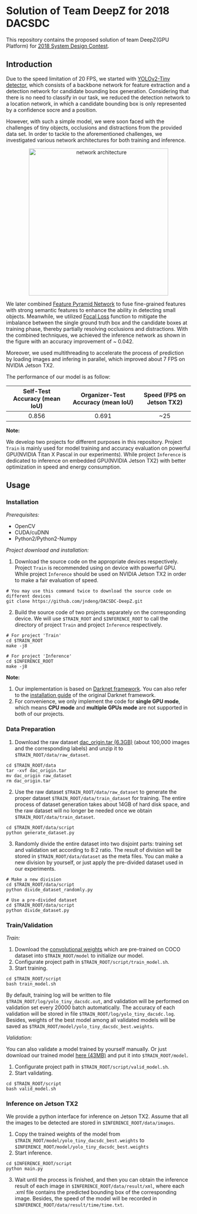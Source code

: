 # Solution of Team DeepZ for 2018 DACSDC

This repository contains the proposed solution of team DeepZ(GPU Platform) for [2018 System Design Contest](https://dac.com/content/2018-system-design-contest).


## Introduction
Due to the speed limitation of 20 FPS, we started with [YOLOv2-Tiny detector](https://pjreddie.com/darknet/yolov2/), which consists of a backbone network for feature extraction and a detection network for candidate bounding box generation. Considering that there is no need to classify in our task, we reduced the detection network to a location network, in which a candidate bounding box is only represented by a confidence socre and a position.

However, with such a simple model, we were soon faced with the challenges of tiny objects, occlusions and distractions from the provided data set. In order to tackle to the aforementioned challenges, we investigated various network architectures for both training and inference. 

<p align="center">
<img src="https://raw.githubusercontent.com/jndeng/DACSDC-DeepZ/master/Train/cfg/architecture.png" alt="network architecture" width="380px" height="400px">
</p>

We later combined [Feature Pyramid Network](https://arxiv.org/abs/1612.03144v2) to fuse fine-grained features with strong semantic features to enhance the ability in detecting small objects. Meanwhile, we utilized [Focal Loss](https://arxiv.org/abs/1708.02002) function to mitigate the imbalance between the single ground truth box and the candidate boxes at training phase, thereby partially resolving occlusions and distractions. With the combined techniques, we achieved the inference network as shown in the figure with an accuracy improvement of ~ 0.042. 

Moreover, we used multithreading to accelerate the process of prediction by loading images and infering in parallel, which improved about 7 FPS on NVIDIA Jetson TX2.


The performance of our model is as follow:

| Self-Test Accuracy (mean IoU) | Organizer-Test Accuracy (mean IoU) | Speed (FPS on Jetson TX2)
|:-----:|:-----:|:-----:|
| 0.856 | 0.691 | ~25 |

**Note:**  

We develop two projects for different purposes in this repository. Project `Train` is mainly used for model training and accuracy evaluation on powerful GPU(NVIDIA Titan X Pascal in our experiments). While project `Inference` is dedicated to inference on embedded GPU(NVIDIA Jetson TX2) with better optimization in speed and energy consumption.


## Usage

### Installation

*Prerequisites:*
 * OpenCV
 * CUDA/cuDNN
 * Python2/Python2-Numpy

*Project download and installation:*
1. Download the source code on the appropriate devices respectively. Project `Train` is recommended using on device with powerful GPU. While project `Inference` should be used on NVIDIA Jetson TX2 in order to make a fair evaluation of speed.
```Shell
# You may use this command twice to download the source code on different devices
git clone https://github.com/jndeng/DACSDC-DeepZ.git
```
2. Build the source code of two projects separately on the corresponding device. We will use `$TRAIN_ROOT` and `$INFERENCE_ROOT` to call the directory of project `Train` and project `Inference` respectively.
```Shell
# For project 'Train'
cd $TRAIN_ROOT
make -j8
```
```Shell
# For project 'Inference'
cd $INFERENCE_ROOT
make -j8
```

**Note:**
1. Our implementation is based on [Darknet framework](https://pjreddie.com/darknet/). You can also refer to the [installation guide](https://pjreddie.com/darknet/install/) of the original Darknet framework.
2. For convenience, we only implement the code for **single GPU mode**, which means **CPU mode** and **multiple GPUs mode** are not supported in both of our projects.


### Data Preparation
1. Download the raw dataset [dac_origin.tar (6.3GB)]() (about 100,000 images and the corresponding labels) and unzip it to `$TRAIN_ROOT/data/raw_dataset`.
```Shell
cd $TRAIN_ROOT/data
tar -xvf dac_origin.tar
mv dac_origin raw_dataset
rm dac_origin.tar
```
2. Use the raw dataset `$TRAIN_ROOT/data/raw_dataset` to generate the proper dataset `$TRAIN_ROOT/data/train_dataset` for training. The entire process of dataset generation takes about 14GB of hard disk space, and the raw dataset will no longer be needed once we obtain `$TRAIN_ROOT/data/train_dataset`.
```Shell
cd $TRAIN_ROOT/data/script
python generate_dataset.py
```
3. Randomly divide the entire dataset into two disjoint parts: training set and validation set according to 8:2 ratio. The result of division will be stored in `$TRAIN_ROOT/data/dataset` as the meta files. You can make a new division by yourself, or just apply the pre-divided dataset used in our experiments.
```Shell
# Make a new division
cd $TRAIN_ROOT/data/script
python divide_dataset_randomly.py
```
```Shell
# Use a pre-divided dataset
cd $TRAIN_ROOT/data/script
python divide_dataset.py
```

### Train/Validation
*Train:*
1. Download the [convolutional weights](https://drive.google.com/open?id=1wlJtQKObDzTsxAUVh33zI-Pzr07N5ZoX) which are pre-trained on COCO dataset into `$TRAIN_ROOT/model` to initialize our model.
2. Configurate project path in `$TRAIN_ROOT/script/train_model.sh`.
3. Start training.
```Shell
cd $TRAIN_ROOT/script
bash train_model.sh
```

By default, training log will be written to file `$TRAIN_ROOT/log/yolo_tiny_dacsdc.out`, and validation will be performed on validation set every 20000 batch automatically. The accuracy of each validation will be stored in file `$TRAIN_ROOT/log/yolo_tiny_dacsdc.log`. Besides, weights of the best model among all validated models will be saved as `$TRAIN_ROOT/model/yolo_tiny_dacsdc_best.weights`.


*Validation:*

You can also validate a model trained by yourself manually. Or just download our trained model [here (43MB)](https://drive.google.com/open?id=1wlJtQKObDzTsxAUVh33zI-Pzr07N5ZoX) and put it into `$TRAIN_ROOT/model`.
1. Configurate project path in `$TRAIN_ROOT/script/valid_model.sh`.
2. Start validating.
```Shell
cd $TRAIN_ROOT/script
bash valid_model.sh
```

### Inference on Jetson TX2
We provide a python interface for inference on Jetson TX2. Assume that all the images to be detected are stored in `$INFERENCE_ROOT/data/images`. 
1. Copy the trained weights of the model from  `$TRAIN_ROOT/model/yolo_tiny_dacsdc_best.weights` to `$INFERENCE_ROOT/model/yolo_tiny_dacsdc_best.weights`
2. Start inference. 
```Shell
cd $INFERENCE_ROOT/script
python main.py
```
3. Wait until the process is finished, and then you can obtain the inference result of each image in `$INFERENCE_ROOT/data/result/xml`, where each .xml file contains the predicted bounding box of the corresponding image. Besides, the speed of the model will be recorded in `$INFERENCE_ROOT/data/result/time/time.txt`.
